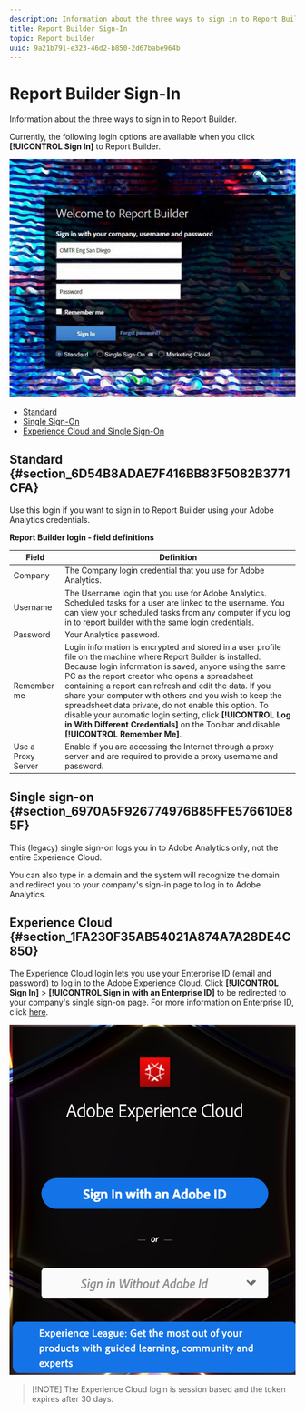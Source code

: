 ```yaml
---
description: Information about the three ways to sign in to Report Builder.
title: Report Builder Sign-In
topic: Report builder
uuid: 9a21b791-e323-46d2-b850-2d67babe964b
---
```


# Report Builder Sign-In

Information about the three ways to sign in to Report Builder.

Currently, the following login options are available when you click **[!UICONTROL Sign In]** to Report Builder.

![](assets/login_screen.png)

* [Standard](/help/analyze/report-builder/setup/login.md#section_6D54B8ADAE7F416BB83F5082B3771CFA) 
* [Single Sign-On](/help/analyze/report-builder/setup/login.md#section_6970A5F926774976B85FFE576610E85F) 
* [Experience Cloud and Single Sign-On](/help/analyze/report-builder/setup/login.md#section_1FA230F35AB54021A874A7A28DE4C850)

## Standard {#section_6D54B8ADAE7F416BB83F5082B3771CFA}

Use this login if you want to sign in to Report Builder using your Adobe Analytics credentials.

**Report Builder login - field definitions** 

| Field | Definition |
|--- |--- |
|Company|The Company login credential that you use for Adobe Analytics.|
|Username|The Username login that you use for Adobe Analytics. Scheduled tasks for a user are linked to the username. You can view your scheduled tasks from any computer if you log in to report builder with the same login credentials.|
|Password|Your Analytics password.|
|Remember me|Login information is encrypted and stored in a user profile file on the machine where Report Builder is installed. Because login information is saved, anyone using the same PC as the report creator who opens a spreadsheet containing a report can refresh and edit the data. If you share your computer with others and you wish to keep the spreadsheet data private, do not enable this option.  To disable your automatic login setting, click **[!UICONTROL Log in With Different Credentials]** on the Toolbar and disable **[!UICONTROL Remember Me]**.|
|Use a Proxy Server|Enable if you are accessing the Internet through a proxy server and are required to provide a proxy username and password.|

## Single sign-on {#section_6970A5F926774976B85FFE576610E85F}

This (legacy) single sign-on logs you in to Adobe Analytics only, not the entire Experience Cloud.

You can also type in a domain and the system will recognize the domain and redirect you to your company's sign-in page to log in to Adobe Analytics.

## Experience Cloud {#section_1FA230F35AB54021A874A7A28DE4C850}

The Experience Cloud login lets you use your Enterprise ID (email and password) to log in to the Adobe Experience Cloud. Click **[!UICONTROL Sign In]** > **[!UICONTROL Sign in with an Enterprise ID]** to be redirected to your company's single sign-on page. For more information on Enterprise ID, click [here](https://helpx.adobe.com/enterprise/kb/enterprise-id-faq.html#whatis).

![](assets/adobe_id_login.png)

>[!NOTE] The Experience Cloud login is session based and the token expires after 30 days.


